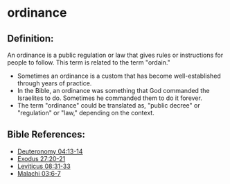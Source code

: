 # ordinance #

## Definition: ##

An ordinance is a public regulation or law that gives rules or instructions for people to follow. This term is related to the term "ordain."

* Sometimes an ordinance is a custom that has become well-established through years of practice.
* In the Bible, an ordinance was something that God commanded the Israelites to do. Sometimes he commanded them to do it forever.
* The term "ordinance" could be translated as, "public decree" or "regulation" or "law," depending on the context.



## Bible References: ##

* [Deuteronomy 04:13-14](en/tn/deu/help/04/13)
* [Exodus 27:20-21](en/tn/exo/help/27/20)
* [Leviticus 08:31-33](en/tn/lev/help/08/31)
* [Malachi 03:6-7](en/tn/mal/help/03/06)